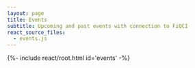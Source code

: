 ```yaml
---
layout: page
title: Events
subtitle: Upcoming and past events with connection to FiQCI
react_source_files:
  - events.js
---
```


{%- include react/root.html id='events' -%}
